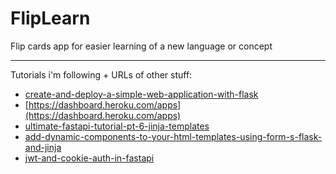 # FlipLearn
Flip cards app for easier learning of a new language or concept

---

Tutorials i'm following + URLs of other stuff:
- [create-and-deploy-a-simple-web-application-with-flask](https://towardsdatascience.com/create-and-deploy-a-simple-web-application-with-flask-and-heroku-103d867298eb)
- [https://dashboard.heroku.com/apps](https://dashboard.heroku.com/apps)
- [ultimate-fastapi-tutorial-pt-6-jinja-templates](https://christophergs.com/tutorials/ultimate-fastapi-tutorial-pt-6-jinja-templates/)
- [add-dynamic-components-to-your-html-templates-using-form-s-flask-and-jinja](https://medium.com/@mikaelagurney/add-dynamic-components-to-your-html-templates-using-form-s-flask-and-jinja-59b4169ec3e1)
- [jwt-and-cookie-auth-in-fastapi](https://retz.dev/blog/jwt-and-cookie-auth-in-fastapi)
